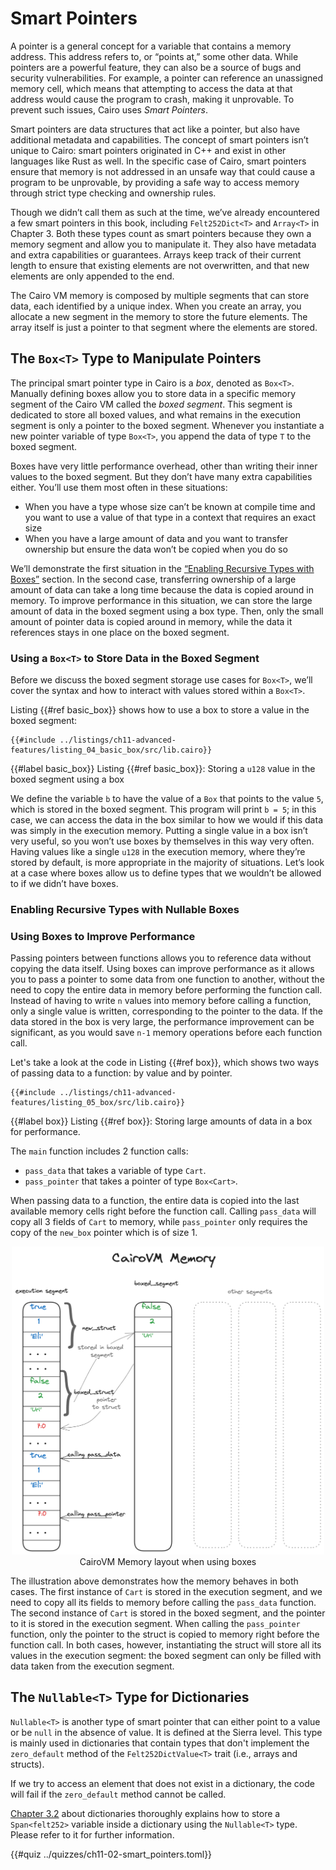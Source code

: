 # Smart Pointers

A pointer is a general concept for a variable that contains a memory address. This address refers to, or “points at,” some other data. While pointers are a powerful feature, they can also be a source of bugs and security vulnerabilities. For example, a pointer can reference an unassigned memory cell, which means that attempting to access the data at that address would cause the program to crash, making it unprovable. To prevent such issues, Cairo uses _Smart Pointers_.

Smart pointers are data structures that act like a pointer, but also have additional metadata and capabilities. The concept of smart pointers isn’t unique to Cairo: smart pointers originated in C++ and exist in other languages like Rust as well. In the specific case of Cairo, smart pointers ensure that memory is not addressed in an unsafe way that could cause a program to be unprovable, by providing a safe way to access memory through strict type checking and ownership rules.

Though we didn’t call them as such at the time, we’ve already encountered a few smart pointers in this book, including `Felt252Dict<T>` and `Array<T>` in Chapter 3. Both these types count as smart pointers because they own a memory segment and allow you to manipulate it. They also have metadata and extra capabilities or guarantees. Arrays keep track of their current length to ensure that existing elements are not overwritten, and that new elements are only appended to the end.

The Cairo VM memory is composed by multiple segments that can store data, each identified by a unique index. When you create an array, you allocate a new segment in the memory to store the future elements. The array itself is just a pointer to that segment where the elements are stored.

## The `Box<T>` Type to Manipulate Pointers

The principal smart pointer type in Cairo is a _box_, denoted as `Box<T>`. Manually defining boxes allow you to store data in a specific memory segment of the Cairo VM called the _boxed segment_. This segment is dedicated to store all boxed values, and what remains in the execution segment is only a pointer to the boxed segment. Whenever you instantiate a new pointer variable of type `Box<T>`, you append the data of type `T` to the boxed segment.

Boxes have very little performance overhead, other than writing their inner values to the boxed segment. But they don’t have many extra capabilities either. You’ll use them most often in these situations:

- When you have a type whose size can’t be known at compile time and you want to use a value of that type in a context that requires an exact size
- When you have a large amount of data and you want to transfer ownership but ensure the data won’t be copied when you do so

We’ll demonstrate the first situation in the [“Enabling Recursive Types with Boxes”][nullable recursive types] section.
In the second case, transferring ownership of a large amount of data can take a long time because the data is copied around in memory. To improve performance in this situation, we can store the large amount of data in the boxed segment using a box type. Then, only the small amount of pointer data is copied around in memory, while the data it references stays in one place on the boxed segment.

[nullable recursive types]: ./ch11-02-smart-pointers.md#enabling-recursive-types-with-nullable-boxes

### Using a `Box<T>` to Store Data in the Boxed Segment

Before we discuss the boxed segment storage use cases for `Box<T>`, we’ll cover the syntax and how to interact with values stored within a `Box<T>`.

Listing {{#ref basic_box}} shows how to use a box to store a value in the boxed segment:

```cairo
{{#include ../listings/ch11-advanced-features/listing_04_basic_box/src/lib.cairo}}
```

{{#label basic_box}}
<span class="caption">Listing {{#ref basic_box}}: Storing a `u128` value in the boxed segment using a box</span>

We define the variable `b` to have the value of a `Box` that points to the value `5`, which is stored in the boxed segment. This program will print `b = 5`; in this case, we can access the data in the box similar to how we would if this data was simply in the execution memory. Putting a single value in a box isn’t very useful, so you won’t use boxes by themselves in this way very often. Having values like a single `u128` in the execution memory, where they’re stored by default, is more appropriate in the majority of situations. Let’s look at a case where boxes allow us to define types that we wouldn’t be allowed to if we didn’t have boxes.

### Enabling Recursive Types with Nullable Boxes

<!-- TODO -->

### Using Boxes to Improve Performance

Passing pointers between functions allows you to reference data without copying the data itself. Using boxes can improve performance as it allows you to pass a pointer to some data from one function to another, without the need to copy the entire data in memory before performing the function call. Instead of having to write `n` values into memory before calling a function, only a single value is written, corresponding to the pointer to the data. If the data stored in the box is very large, the performance improvement can be significant, as you would save `n-1` memory operations before each function call.

Let's take a look at the code in Listing {{#ref box}}, which shows two ways of passing data to a function: by value and by pointer.

```cairo
{{#include ../listings/ch11-advanced-features/listing_05_box/src/lib.cairo}}
```

{{#label box}}
<span class="caption">Listing {{#ref box}}: Storing large amounts of data in a box for performance.</span>

The `main` function includes 2 function calls:

- `pass_data` that takes a variable of type `Cart`.
- `pass_pointer` that takes a pointer of type `Box<Cart>`.

When passing data to a function, the entire data is copied into the last available memory cells right before the function call. Calling `pass_data` will copy all 3 fields of `Cart` to memory, while `pass_pointer` only requires the copy of the `new_box` pointer which is of size 1.

<div align="center">
    <img src="box_memory.png" alt="box memory" width="500px"/>
<div align="center">
    </div>
    <span class="caption">CairoVM Memory layout when using boxes</span>
</div>

The illustration above demonstrates how the memory behaves in both cases. The first instance of `Cart` is stored in the execution segment, and we need to copy all its fields to memory before calling the `pass_data` function. The second instance of `Cart` is stored in the boxed segment, and the pointer to it is stored in the execution segment. When calling the `pass_pointer` function, only the pointer to the struct is copied to memory right before the function call. In both cases, however, instantiating the struct will store all its values in the execution segment: the boxed segment can only be filled with data taken from the execution segment.

## The `Nullable<T>` Type for Dictionaries

`Nullable<T>` is another type of smart pointer that can either point to a value or be `null` in the absence of value. It is defined at the Sierra level. This type is mainly used in dictionaries that contain types that don't implement the `zero_default` method of the `Felt252DictValue<T>` trait (i.e., arrays and structs).

If we try to access an element that does not exist in a dictionary, the code will fail if the `zero_default` method cannot be called.

[Chapter 3.2][dictionary nullable span] about dictionaries thoroughly explains how to store a `Span<felt252>` variable inside a dictionary using the `Nullable<T>` type. Please refer to it for further information.

[dictionary nullable span]: ./ch03-02-dictionaries.md#dictionaries-of-types-not-supported-natively

{{#quiz ../quizzes/ch11-02-smart_pointers.toml}}
